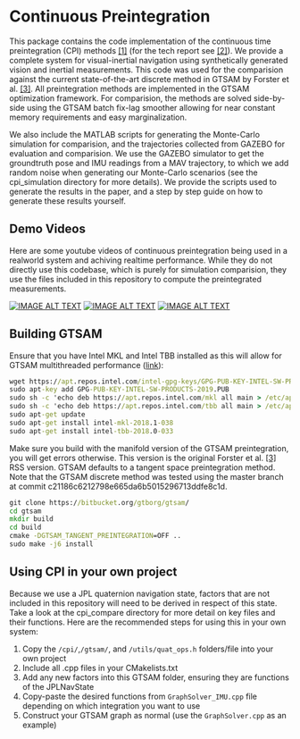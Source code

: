 # Continuous Preintegration


This package contains the code implementation of the continuous time preintegration (CPI) methods [[1]](https://arxiv.org/abs/1805.02774) (for the tech report see [[2]](http://udel.edu/~ghuang/papers/tr_cpi.pdf)).
We provide a complete system for visual-inertial navigation using synthetically generated vision and inertial measurements.
This code was used for the comparision against the current state-of-the-art discrete method in GTSAM by Forster et al. [[3]](http://www.roboticsproceedings.org/rss11/p06.pdf).
All preintegration methods are implemented in the GTSAM optimization framework.
For comparision, the methods are solved side-by-side using the GTSAM batch fix-lag smoother allowing for near constant memory requirements and easy marginalization.

We also include the MATLAB scripts for generating the Monte-Carlo simulation for comparision, and the trajectories collected from GAZEBO for evaluation and comparision.
We use the GAZEBO simulator to get the groundtruth pose and IMU readings from a MAV trajectory, to which we add random noise when generating our Monte-Carlo scenarios (see the cpi_simulation directory for more details).
We provide the scripts used to generate the results in the paper, and a step by step guide on how to generate these results yourself.

## Demo Videos

Here are some youtube videos of continuous preintegration being used in a realworld system and achiving realtime performance.
While they do not directly use this codebase, which is purely for simulation comparision, they use the files included in this repository to compute the preintegrated measurements.

[![IMAGE ALT TEXT](http://img.youtube.com/vi/Pyv2l0RObDg/1.jpg)](http://www.youtube.com/watch?v=Pyv2l0RObDg "Continuous Preintegration in Tightly-Coupled Indirect VIO")
[![IMAGE ALT TEXT](http://img.youtube.com/vi/yIgQX2SH_pI/1.jpg)](http://www.youtube.com/watch?v=yIgQX2SH_pI "Continuous Preintegration in Loosely-Coupled Direct VIO")
[![IMAGE ALT TEXT](http://img.youtube.com/vi/yepdt4Ufn5o/1.jpg)](http://www.youtube.com/watch?v=yepdt4Ufn5o "Continuous Preintegration VIO on Large-scale Indoor Dataset")


## Building GTSAM

Ensure that you have Intel MKL and Intel TBB installed as this will allow for GTSAM multithreaded performance ([link](https://software.intel.com/en-us/articles/installing-intel-free-libs-and-python-apt-repo
)):
```cmd
wget https://apt.repos.intel.com/intel-gpg-keys/GPG-PUB-KEY-INTEL-SW-PRODUCTS-2019.PUB
sudo apt-key add GPG-PUB-KEY-INTEL-SW-PRODUCTS-2019.PUB
sudo sh -c 'echo deb https://apt.repos.intel.com/mkl all main > /etc/apt/sources.list.d/intel-mkl.list'
sudo sh -c 'echo deb https://apt.repos.intel.com/tbb all main > /etc/apt/sources.list.d/intel-tbb.list'
sudo apt-get update
sudo apt-get install intel-mkl-2018.1-038
sudo apt-get install intel-tbb-2018.0-033
```

Make sure you build with the manifold version of the GTSAM preintegration, you will get errors otherwise.
This version is the original Forster et al. [[3]](http://www.roboticsproceedings.org/rss11/p06.pdf) RSS version.
GTSAM defaults to a tangent space preintegration method.
Note that the GTSAM discrete method was tested using the master branch at commit c21186c6212798e665da6b5015296713ddfe8c1d.
```cmd
git clone https://bitbucket.org/gtborg/gtsam/
cd gtsam
mkdir build
cd build
cmake -DGTSAM_TANGENT_PREINTEGRATION=OFF ..
sudo make -j6 install
```



## Using CPI in your own project

Because we use a JPL quaternion navigation state, factors that are not included in this repository will need to be derived in respect of this state.
Take a look at the cpi_compare directory for more detail on key files and their functions.
Here are the recommended steps for using this in your own system:

1. Copy the `/cpi/`,`/gtsam/`, and `/utils/quat_ops.h` folders/file into your own project
2. Include all .cpp files in your CMakelists.txt
3. Add any new factors into this GTSAM folder, ensuring they are functions of the JPLNavState
4. Copy-paste the desired functions from `GraphSolver_IMU.cpp` file depending on which integration you want to use
5. Construct your GTSAM graph as normal (use the `GraphSolver.cpp` as an example)






